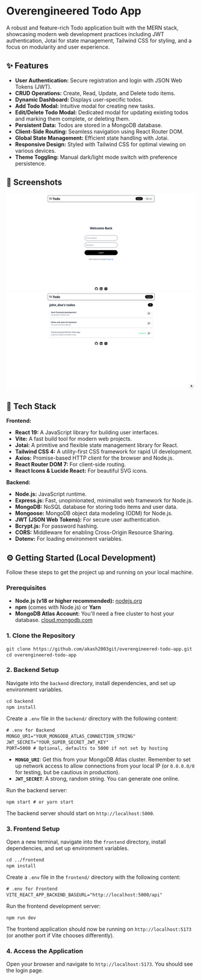 # Overengineered Todo App

A robust and feature-rich Todo application built with the MERN stack, showcasing modern web development practices including JWT authentication, Jotai for state management, Tailwind CSS for styling, and a focus on modularity and user experience.

## ✨ Features

- **User Authentication:** Secure registration and login with JSON Web Tokens (JWT).
- **CRUD Operations:** Create, Read, Update, and Delete todo items.
- **Dynamic Dashboard:** Displays user-specific todos.
- **Add Todo Modal:** Intuitive modal for creating new tasks.
- **Edit/Delete Todo Modal:** Dedicated modal for updating existing todos and marking them complete, or deleting them.
- **Persistent Data:** Todos are stored in a MongoDB database.
- **Client-Side Routing:** Seamless navigation using React Router DOM.
- **Global State Management:** Efficient state handling with Jotai.
- **Responsive Design:** Styled with Tailwind CSS for optimal viewing on various devices.
- **Theme Toggling:** Manual dark/light mode switch with preference persistence.

## 📸 Screenshots

![Login page](frontend/assets/login.png)
![Dashboard page](frontend/assets/dashboard.png)

## 🚀 Tech Stack

**Frontend:**

- **React 19:** A JavaScript library for building user interfaces.
- **Vite:** A fast build tool for modern web projects.
- **Jotai:** A primitive and flexible state management library for React.
- **Tailwind CSS 4:** A utility-first CSS framework for rapid UI development.
- **Axios:** Promise-based HTTP client for the browser and Node.js.
- **React Router DOM 7:** For client-side routing.
- **React Icons & Lucide React:** For beautiful SVG icons.

**Backend:**

- **Node.js:** JavaScript runtime.
- **Express.js:** Fast, unopinionated, minimalist web framework for Node.js.
- **MongoDB:** NoSQL database for storing todo items and user data.
- **Mongoose:** MongoDB object data modeling (ODM) for Node.js.
- **JWT (JSON Web Tokens):** For secure user authentication.
- **Bcrypt.js:** For password hashing.
- **CORS:** Middleware for enabling Cross-Origin Resource Sharing.
- **Dotenv:** For loading environment variables.

## ⚙️ Getting Started (Local Development)

Follow these steps to get the project up and running on your local machine.

### Prerequisites

- **Node.js (v18 or higher recommended):** [nodejs.org](https://nodejs.org/ "null")
- **npm** (comes with Node.js) or **Yarn**
- **MongoDB Atlas Account:** You'll need a free cluster to host your database. [cloud.mongodb.com](https://cloud.mongodb.com/ "null")

### 1. Clone the Repository

```
git clone https://github.com/akash2003git/overengineered-todo-app.git
cd overengineered-todo-app
```

### 2. Backend Setup

Navigate into the `backend` directory, install dependencies, and set up environment variables.

```
cd backend
npm install
```

Create a `.env` file in the `backend/` directory with the following content:

```
# .env for Backend
MONGO_URI="YOUR_MONGODB_ATLAS_CONNECTION_STRING"
JWT_SECRET="YOUR_SUPER_SECRET_JWT_KEY"
PORT=5000 # Optional, defaults to 5000 if not set by hosting
```

- **`MONGO_URI`**: Get this from your MongoDB Atlas cluster. Remember to set up network access to allow connections from your local IP (or `0.0.0.0/0` for testing, but be cautious in production).
- **`JWT_SECRET`**: A strong, random string. You can generate one online.

Run the backend server:

```
npm start # or yarn start
```

The backend server should start on `http://localhost:5000`.

### 3. Frontend Setup

Open a new terminal, navigate into the `frontend` directory, install dependencies, and set up environment variables.

```
cd ../frontend
npm install
```

Create a `.env` file in the `frontend/` directory with the following content:

```
# .env for Frontend
VITE_REACT_APP_BACKEND_BASEURL="http://localhost:5000/api"
```

Run the frontend development server:

```
npm run dev
```

The frontend application should now be running on `http://localhost:5173` (or another port if Vite chooses differently).

### 4. Access the Application

Open your browser and navigate to `http://localhost:5173`. You should see the login page.
